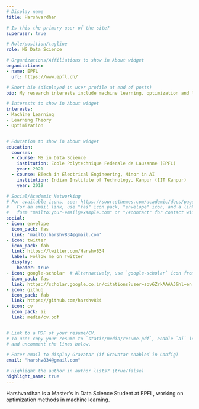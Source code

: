 ```yaml
---
# Display name
title: Harshvardhan

# Is this the primary user of the site?
superuser: true

# Role/position/tagline
role: MS Data Science

# Organizations/Affiliations to show in About widget
organizations:
- name: EPFL
  url: https://www.epfl.ch/

# Short bio (displayed in user profile at end of posts)
bio: My research interests include machine learning, optimization and learning theory.

# Interests to show in About widget
interests:
- Machine Learning
- Learning Theory
- Optimization


# Education to show in About widget
education:
  courses:
  - course: MS in Data Science
    institution: Ecole Polytechnique Federale de Lausanne (EPFL)
    year: 2021
  - course: BTech in Electrical Engineering, Minor in AI
    institution: Indian Institute of Technology, Kanpur (IIT Kanpur)
    year: 2019

# Social/Academic Networking
# For available icons, see: https://sourcethemes.com/academic/docs/page-builder/#icons
#   For an email link, use "fas" icon pack, "envelope" icon, and a link in the
#   form "mailto:your-email@example.com" or "/#contact" for contact widget.
social:
- icon: envelope
  icon_pack: fas
  link: 'mailto:harshv834@gmail.com'
- icon: twitter
  icon_pack: fab
  link: https://twitter.com/Harshv834
  label: Follow me on Twitter
  display:
    header: true
- icon: google-scholar  # Alternatively, use `google-scholar` icon from `ai` icon pack
  icon_pack: fas
  link: https://scholar.google.co.in/citations?user=sov6ZrkAAAAJ&hl=en
- icon: github
  icon_pack: fab
  link: https://github.com/harshv834
- icon: cv
  icon_pack: ai
  link: media/cv.pdf


# Link to a PDF of your resume/CV.
# To use: copy your resume to `static/media/resume.pdf`, enable `ai` icons in `params.toml`, 
# and uncomment the lines below.

# Enter email to display Gravatar (if Gravatar enabled in Config)
email: "harshv834@gmail.com"

# Highlight the author in author lists? (true/false)
highlight_name: true
---
```


Harshvardhan is a Master's in Data Science Student at EPFL, working on optimization methods in machine learning.

